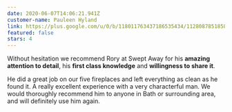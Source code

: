 ```yaml
---
date: 2020-06-07T14:06:21.941Z
customer-name: Pauleen Hyland
link: https://plus.google.com/u/0/b/118011763437186535434/112808785185810257923/reviews
featured: false
stars: 4
---
```

Without hesitation we recommend Rory at Swept Away for his **amazing attention to detail**, his **first class knowledge** and **willingness to share it**.

He did a great job on our five fireplaces and left everything as clean as he found it. A really excellent experience with a very characterful man. We would thoroughly recommend him to anyone in Bath or surrounding area, and will definitely use him again.